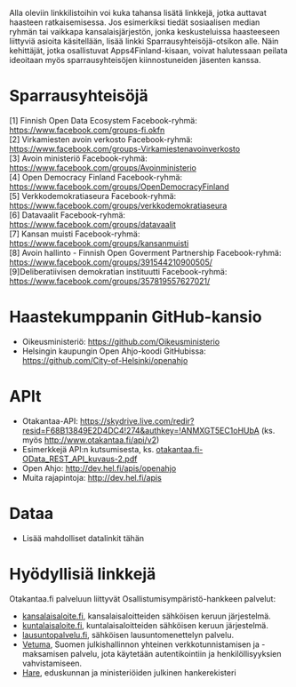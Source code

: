 Alla oleviin linkkilistoihin voi kuka tahansa lisätä linkkejä, jotka auttavat haasteen
ratkaisemisessa. Jos esimerkiksi tiedät sosiaalisen median ryhmän tai
vaikkapa kansalaisjärjestön, jonka keskusteluissa haasteeseen liittyviä asioita
käsitellään, lisää linkki Sparrausyhteisöjä-otsikon alle. Näin kehittäjät, jotka
osallistuvat Apps4Finland-kisaan, voivat halutessaan peilata ideoitaan myös
sparrausyhteisöjen kiinnostuneiden jäsenten kanssa.


Sparrausyhteisöjä
=================
[1] Finnish Open Data Ecosystem Facebook-ryhmä: https://www.facebook.com/groups-fi.okfn <br>
[2] Virkamiesten avoin verkosto Facebook-ryhmä: https://www.facebook.com/groups-Virkamiestenavoinverkosto <br>
[3] Avoin ministeriö Facebook-ryhmä: https://www.facebook.com/groups/Avoinministerio <br>
[4] Open Democracy Finland Facebook-ryhmä: https://www.facebook.com/groups/OpenDemocracyFinland <br>
[5] Verkkodemokratiaseura Facebook-ryhmä: https://www.facebook.com/groups/verkkodemokratiaseura <br>
[6] Datavaalit Facebook-ryhmä: https://www.facebook.com/groups/datavaalit <br>
[7] Kansan muisti Facebook-ryhmä: https://www.facebook.com/groups/kansanmuisti <br>
[8] Avoin hallinto - Finnish Open Goverment Partnership Facebook-ryhmä: https://www.facebook.com/groups/391544210900505/ <br>
[9]Deliberatiivisen demokratian instituutti Facebook-ryhmä: https://www.facebook.com/groups/357819557627021/


Haastekumppanin GitHub-kansio
=============================

* Oikeusministeriö: https://github.com/Oikeusministerio
* Helsingin kaupungin Open Ahjo-koodi GitHubissa: https://github.com/City-of-Helsinki/openahjo

APIt
====
* Otakantaa-API: https://skydrive.live.com/redir?resid=F68B13849E2D4DC4!274&authkey=!ANMXGT5EC1oHUbA (ks. myös http://www.otakantaa.fi/api/v2)
* Esimerkkejä API:n kutsumisesta, ks. [otakantaa.fi-OData_REST_API_kuvaus-2.pdf](https://github.com/apps4finland/haaste-kansalaisen-aani/blob/master/data/otakantaa.fi-OData_REST_API_kuvaus-2.pdf)
* Open Ahjo: http://dev.hel.fi/apis/openahjo
* Muita rajapintoja: http://dev.hel.fi/apis

Dataa
=====
* Lisää mahdolliset datalinkit tähän

Hyödyllisiä linkkejä
====================

Otakantaa.fi palveluun liittyvät Osallistumisympäristö-hankkeen palvelut: <br>
* [kansalaisaloite.fi](https://www.kansalaisaloite.fi/fi), kansalaisaloitteiden sähköisen keruun järjestelmä. 
* [kuntalaisaloite.fi](https://www.kuntalaisaloite.fi/fi), kuntalaisaloitteiden sähköisen keruun järjestelmä. 
* [lausuntopalvelu.fi](http://www.lausuntopalvelu.fi/), sähköisen lausuntomenettelyn palvelu. 
* [Vetuma](http://www.suomi.fi/suomifi/tyohuone/yhteiset_palvelut/verkkotunnistaminen_ja_maksaminen_vetuma/tekninen_rajapinta/index.html), Suomen julkishallinnon yhteinen verkkotunnistamisen ja -maksamisen palvelu, jota 
käytetään autentikointiin ja henkilöllisyyksien vahvistamiseen. 
* [Hare](http://www.hare.vn.fi/), eduskunnan ja ministeriöiden julkinen hankerekisteri 

